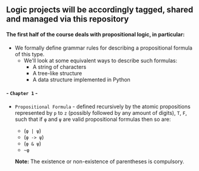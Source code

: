 ## **Logic projects will be accordingly tagged, shared and managed via this repository**

#### The first half of the course deals with propositional logic, in particular:
- We formally define grammar rules for describing a propositional formula of this type.
    - We'll look at some equivalent ways to describe such formulas:
        * A string of characters
        * A tree-like structure
        * A data structure implemented in Python


#### - `Chapter 1` -
- `Propositional Formula` - defined recursively by the atomic propositions represented by `p` to `z` (possibly followed by any amount of digits), `T`, `F`, such that if `φ` and `ψ` are valid propositional formulas then so are:

    - (`φ | ψ`)
    - (`φ -> ψ`)
    - (`φ & ψ`)
    - `~φ`

    **Note:** The existence or non-existence of parentheses is compulsory.